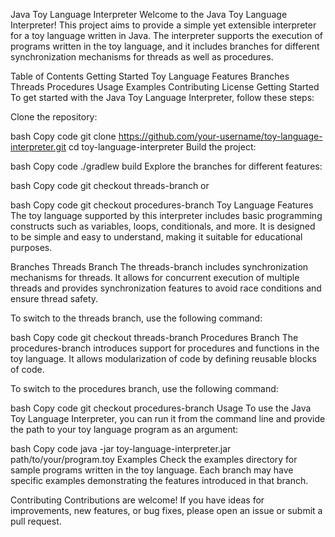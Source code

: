 Java Toy Language Interpreter
Welcome to the Java Toy Language Interpreter! This project aims to provide a simple yet extensible interpreter for a toy language written in Java. The interpreter supports the execution of programs written in the toy language, and it includes branches for different synchronization mechanisms for threads as well as procedures.

Table of Contents
Getting Started
Toy Language Features
Branches
Threads
Procedures
Usage
Examples
Contributing
License
Getting Started
To get started with the Java Toy Language Interpreter, follow these steps:

Clone the repository:

bash
Copy code
git clone https://github.com/your-username/toy-language-interpreter.git
cd toy-language-interpreter
Build the project:

bash
Copy code
./gradlew build
Explore the branches for different features:

bash
Copy code
git checkout threads-branch
or

bash
Copy code
git checkout procedures-branch
Toy Language Features
The toy language supported by this interpreter includes basic programming constructs such as variables, loops, conditionals, and more. It is designed to be simple and easy to understand, making it suitable for educational purposes.

Branches
Threads Branch
The threads-branch includes synchronization mechanisms for threads. It allows for concurrent execution of multiple threads and provides synchronization features to avoid race conditions and ensure thread safety.

To switch to the threads branch, use the following command:

bash
Copy code
git checkout threads-branch
Procedures Branch
The procedures-branch introduces support for procedures and functions in the toy language. It allows modularization of code by defining reusable blocks of code.

To switch to the procedures branch, use the following command:

bash
Copy code
git checkout procedures-branch
Usage
To use the Java Toy Language Interpreter, you can run it from the command line and provide the path to your toy language program as an argument:

bash
Copy code
java -jar toy-language-interpreter.jar path/to/your/program.toy
Examples
Check the examples directory for sample programs written in the toy language. Each branch may have specific examples demonstrating the features introduced in that branch.

Contributing
Contributions are welcome! If you have ideas for improvements, new features, or bug fixes, please open an issue or submit a pull request.
